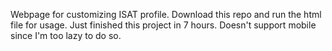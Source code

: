 Webpage for customizing ISAT profile.
Download this repo and run the html file for usage.
Just finished this project in 7 hours. Doesn't support mobile since I'm too lazy to do so.
